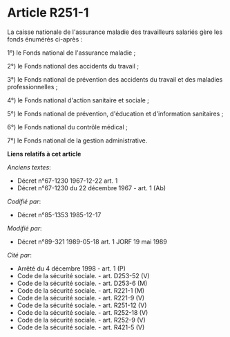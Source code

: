 # Article R251-1

La caisse nationale de l'assurance maladie des travailleurs salariés gère les fonds énumérés ci-après :

1°) le Fonds national de l'assurance maladie ;

2°) le Fonds national des accidents du travail ;

3°) le Fonds national de prévention des accidents du travail et des maladies professionnelles ;

4°) le Fonds national d'action sanitaire et sociale ;

5°) le Fonds national de prévention, d'éducation et d'information sanitaires ;

6°) le Fonds national du contrôle médical ;

7°) le Fonds national de la gestion administrative.

**Liens relatifs à cet article**

_Anciens textes_:

  - Décret n°67-1230 1967-12-22 art. 1
  - Décret n°67-1230 du 22 décembre 1967 - art. 1 (Ab)

_Codifié par_:

  - Décret n°85-1353 1985-12-17

_Modifié par_:

  - Décret n°89-321 1989-05-18 art. 1 JORF 19 mai 1989

_Cité par_:

  - Arrêté du 4 décembre 1998 - art. 1 (P)
  - Code de la sécurité sociale. - art. D253-52 (V)
  - Code de la sécurité sociale. - art. D253-6 (M)
  - Code de la sécurité sociale. - art. R221-1 (M)
  - Code de la sécurité sociale. - art. R221-9 (V)
  - Code de la sécurité sociale. - art. R251-12 (V)
  - Code de la sécurité sociale. - art. R252-18 (V)
  - Code de la sécurité sociale. - art. R252-9 (V)
  - Code de la sécurité sociale. - art. R421-5 (V)
